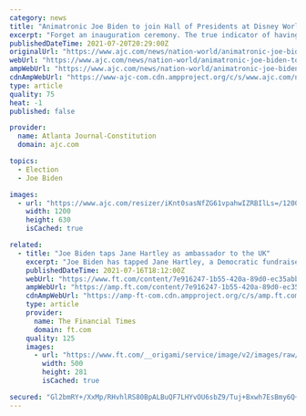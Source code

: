 ```yaml
---
category: news
title: "Animatronic Joe Biden to join Hall of Presidents at Disney World"
excerpt: "Forget an inauguration ceremony. The true indicator of having made it as president is being added to the Hall of Presidents at Walt Disney World in Florida, an honor President Joe Biden will soon receive."
publishedDateTime: 2021-07-20T20:29:00Z
originalUrl: "https://www.ajc.com/news/nation-world/animatronic-joe-biden-to-join-hall-of-presidents-at-disney-world/ZEIZ5YCERRCJLG5HULTQ3VFEKM/"
webUrl: "https://www.ajc.com/news/nation-world/animatronic-joe-biden-to-join-hall-of-presidents-at-disney-world/ZEIZ5YCERRCJLG5HULTQ3VFEKM/"
ampWebUrl: "https://www.ajc.com/news/nation-world/animatronic-joe-biden-to-join-hall-of-presidents-at-disney-world/ZEIZ5YCERRCJLG5HULTQ3VFEKM/?outputType=amp"
cdnAmpWebUrl: "https://www-ajc-com.cdn.ampproject.org/c/s/www.ajc.com/news/nation-world/animatronic-joe-biden-to-join-hall-of-presidents-at-disney-world/ZEIZ5YCERRCJLG5HULTQ3VFEKM/?outputType=amp"
type: article
quality: 75
heat: -1
published: false

provider:
  name: Atlanta Journal-Constitution
  domain: ajc.com

topics:
  - Election
  - Joe Biden

images:
  - url: "https://www.ajc.com/resizer/iKnt0sasNfZG61vpahwIZRBIlLs=/1200x630/d1fegwn2wjh0cs.cloudfront.net/06-11-2021/t_110acf421f5a4092ab904b617540e5e5_name_c28149a18b2146b5bb603941598a5b2d.jpeg"
    width: 1200
    height: 630
    isCached: true

related:
  - title: "Joe Biden taps Jane Hartley as ambassador to the UK"
    excerpt: "Joe Biden has tapped Jane Hartley, a Democratic fundraiser and former ambassador to France, as the US envoy to the UK, according to people familiar with the matter. Hartley’s selection comes after weeks of uncertainty over Biden’s intentions with regard to the post."
    publishedDateTime: 2021-07-16T18:12:00Z
    webUrl: "https://www.ft.com/content/7e916247-1b55-420a-89d0-ec35abba5514"
    ampWebUrl: "https://amp.ft.com/content/7e916247-1b55-420a-89d0-ec35abba5514"
    cdnAmpWebUrl: "https://amp-ft-com.cdn.ampproject.org/c/s/amp.ft.com/content/7e916247-1b55-420a-89d0-ec35abba5514"
    type: article
    provider:
      name: The Financial Times
      domain: ft.com
    quality: 125
    images:
      - url: "https://www.ft.com/__origami/service/image/v2/images/raw/https%3A%2F%2Fd1e00ek4ebabms.cloudfront.net%2Fproduction%2F7d02cc86-f021-4ab3-8310-1aa3e19cddb6.jpg?source=google-amp&fit=scale-down&width=500"
        width: 500
        height: 281
        isCached: true

secured: "Gl2bmRY+/XxMp/RHvhlRS80BpALBuQF7LHYvOU6sbZ9/Tuj+Bxwh7EsBmy6Q+ewF6knzGdqcfu11G3Gpba+y8V++vgiDtcfmkGeZm4AhXiYFDjTCYLGwAaKewofzhtb89xrcC4LbuPCp9oI9335NK7CDvUYDaIHTl2KUQc0WIXOZDdwN8U9/sFVO2UAysLOXyXYn5MLzD/bOqVuSfhhWguCkLmdEVDbmvcFNHvHKT4GjV6WIhFqzaDAAIV0bN7JtHN0Jnpqk/0dmGgVMEmCwM3tZrUkT8T/wDefY9m4S3SPEEijdKOFwPMhpR88Igu1jcMnT5GzHAW8OnS46bwUD077Cootsu5xwJhvyf+vAmLc=;ohIfY/Q6R0/+Cb9lQCGiIg=="
---
```


